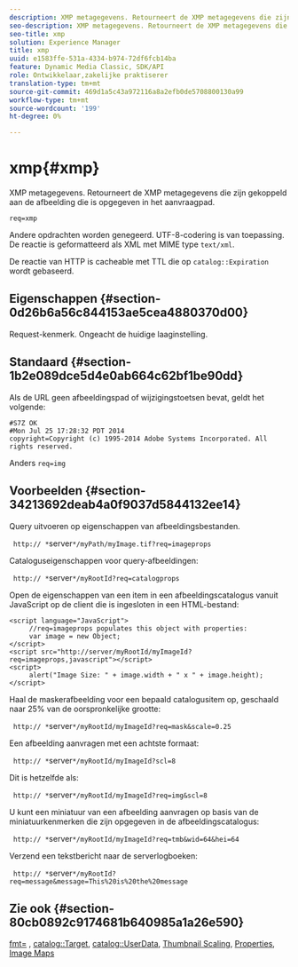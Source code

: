 ```yaml
---
description: XMP metagegevens. Retourneert de XMP metagegevens die zijn gekoppeld aan de afbeelding die is opgegeven in het aanvraagpad.
seo-description: XMP metagegevens. Retourneert de XMP metagegevens die zijn gekoppeld aan de afbeelding die is opgegeven in het aanvraagpad.
seo-title: xmp
solution: Experience Manager
title: xmp
uuid: e1583ffe-531a-4334-b974-72df6fcb14ba
feature: Dynamic Media Classic, SDK/API
role: Ontwikkelaar,zakelijke praktiserer
translation-type: tm+mt
source-git-commit: 469d1a5c43a972116a8a2efb0de5708800130a99
workflow-type: tm+mt
source-wordcount: '199'
ht-degree: 0%

---
```



# xmp{#xmp}

XMP metagegevens. Retourneert de XMP metagegevens die zijn gekoppeld aan de afbeelding die is opgegeven in het aanvraagpad.

`req=xmp`

Andere opdrachten worden genegeerd. UTF-8-codering is van toepassing. De reactie is geformatteerd als XML met MIME type `text/xml`.

De reactie van HTTP is cacheable met TTL die op `catalog::Expiration` wordt gebaseerd.

## Eigenschappen {#section-0d26b6a56c844153ae5cea4880370d00}

Request-kenmerk. Ongeacht de huidige laaginstelling.

## Standaard {#section-1b2e089dce5d4e0ab664c62bf1be90dd}

Als de URL geen afbeeldingspad of wijzigingstoetsen bevat, geldt het volgende:

```
#S7Z OK 
#Mon Jul 25 17:28:32 PDT 2014 
copyright=Copyright (c) 1995-2014 Adobe Systems Incorporated. All rights reserved.
```

Anders `req=img`

## Voorbeelden {#section-34213692deab4a0f9037d5844132ee14}

Query uitvoeren op eigenschappen van afbeeldingsbestanden.

` http:// *`server`*/myPath/myImage.tif?req=imageprops`

Cataloguseigenschappen voor query-afbeeldingen:

` http:// *`server`*/myRootId?req=catalogprops`

Open de eigenschappen van een item in een afbeeldingscatalogus vanuit JavaScript op de client die is ingesloten in een HTML-bestand:

```
<script language="JavaScript"> 
     //req=imageprops populates this object with properties: 
     var image = new Object; 
</script> 
<script src="http://server/myRootId/myImageId?req=imageprops,javascript"></script> 
<script> 
     alert("Image Size: " + image.width + " x " + image.height); 
</script>
```

Haal de maskerafbeelding voor een bepaald catalogusitem op, geschaald naar 25% van de oorspronkelijke grootte:

` http:// *`server`*/myRootId/myImageId?req=mask&scale=0.25`

Een afbeelding aanvragen met een achtste formaat:

` http:// *`server`*/myRootId/myImageId?scl=8`

Dit is hetzelfde als:

` http:// *`server`*/myRootId/myImageId?req=img&scl=8`

U kunt een miniatuur van een afbeelding aanvragen op basis van de miniatuurkenmerken die zijn opgegeven in de afbeeldingscatalogus:

` http:// *`server`*/myRootId/myImageId?req=tmb&wid=64&hei=64`

Verzend een tekstbericht naar de serverlogboeken:

` http:// *`server`*/myRootId?req=message&message=This%20is%20the%20message`

## Zie ook {#section-80cb0892c9174681b640985a1a26e590}

[fmt=](../../../../../../is-api/http-ref/image-serving-api-ref/c-http-protocol-reference/c-command-reference/r-is-http-fmt.md#reference-cdf10043423b45ba9fe15157fb3ae37a) ,  [catalog::Target](/help/aem-is-ir-api/is-api/image-catalog/image-serving-api-ref/c-image-catalog-reference/c-image-svg-data-reference/c-image-data-reference/r-targets-cat.md),  [catalog::UserData](/help/aem-is-ir-api/is-api/image-catalog/image-serving-api-ref/c-image-catalog-reference/c-image-svg-data-reference/c-image-data-reference/r-userdata-cat.md),  [Thumbnail Scaling](../../../../../../is-api/http-ref/image-serving-api-ref/c-http-protocol-reference/c-notes-on-server-behavior/r-thumbnail-scaling.md#reference-0f71817f721d4913b34816758d69b07f),  [Properties](../../../../../../is-api/http-ref/image-serving-api-ref/c-http-protocol-reference/c-response-data/c-properties/c-properties.md#concept-49c609fd6de942cab422ee412353c9d9),  [Image Maps](../../../../../../is-api/http-ref/image-serving-api-ref/c-http-protocol-reference/c-syntax-and-features/r-image-maps.md#reference-ff7d1bac2a064104b0c508a81316fdab)
